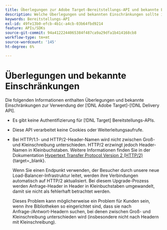 ```yaml
---
title: Überlegungen zur Adobe Target-Bereitstellungs-API und bekannte Einschränkungen
description: Welche Überlegungen und bekannten Einschränkungen sollte ich bei der Verwendung der [!UICONTROL Adobe Target Delivery API] beachten?
keywords: Bereitstellungs-API
exl-id: 49fe13b0-efcb-4b1c-a4cb-03b64fbd9214
feature: APIs/SDKs
source-git-commit: 94a4122244065384f487ca9a29dfa1b414168cb8
workflow-type: tm+mt
source-wordcount: '145'
ht-degree: 6%

---
```


# Überlegungen und bekannte Einschränkungen

Die folgenden Informationen enthalten Überlegungen und bekannte Einschränkungen zur Verwendung der [!DNL Adobe Target]-[!DNL Delivery API].

* Es gibt keine Authentifizierung für [!DNL Target] Bereitstellungs-APIs.
* Diese API verarbeitet keine Cookies oder Weiterleitungsaufrufe.
* Bei HTTP/1.1- und HTTP/2-Header-Namen wird nicht zwischen Groß- und Kleinschreibung unterschieden. HTTP/2 erzwingt jedoch Header-Namen in Kleinbuchstaben. Weitere Informationen finden Sie in der Dokumentation [Hypertext Transfer Protocol Version 2 (HTTP/2)](https://www.rfc-editor.org/rfc/rfc7540#section-8.1.2){target=_blank}.

  Wenn Sie einen Endpunkt verwenden, der Besucher durch unsere neue Load-Balancer-Infrastruktur leitet, werden ihre Verbindungen automatisch auf HTTP/2 aktualisiert. Bei diesem Upgrade-Prozess werden Anfrage-Header in Header in Kleinbuchstaben umgewandelt, damit sie nicht als fehlerhaft betrachtet werden.

  Dieses Problem kann möglicherweise ein Problem für Kunden sein, wenn ihre Bibliotheken so eingerichtet sind, dass sie nach Anfrage-/Antwort-Headern suchen, bei denen zwischen Groß- und Kleinschreibung unterschieden wird (insbesondere nicht nach Headern mit Kleinschreibung).
